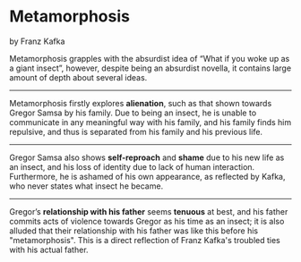 # Metamorphosis
by Franz Kafka

Metamorphosis grapples with the absurdist idea of “What if you woke up as a giant insect”, however, despite being an absurdist novella, it contains large amount of depth about several ideas.

---
Metamorphosis firstly explores **alienation**, such as that shown towards Gregor Samsa by his family. Due to being an insect, he is unable to communicate in any meaningful way with his family, and his family finds him repulsive, and thus is separated from his family and his previous life.

---
Gregor Samsa also shows **self-reproach** and **shame** due to his new life as an insect, and his loss of identity due to lack of human interaction. Furthermore, he is ashamed of his own appearance, as reflected by Kafka, who never states what insect he became.

---
Gregor’s **relationship with his father** seems **tenuous** at best, and his father commits acts of violence towards Gregor as his time as an insect; it is also alluded that their relationship with his father was like this before his "metamorphosis". This is a direct reflection of Franz Kafka's troubled ties with his actual father.
